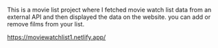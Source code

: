 This is a movie list project where I fetched movie watch list data from an external API and then displayed the data on the website. you can add or remove films from your list.                                                 
             
https://moviewatchlist1.netlify.app/     
 

